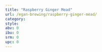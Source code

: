 ```yaml
---
title: "Raspberry Ginger Mead"
url: /egan-brewing/raspberry-ginger-mead/
category: 
style: 
abv: 0
ibu: 0
srm: 0
upc: 0
---
```


